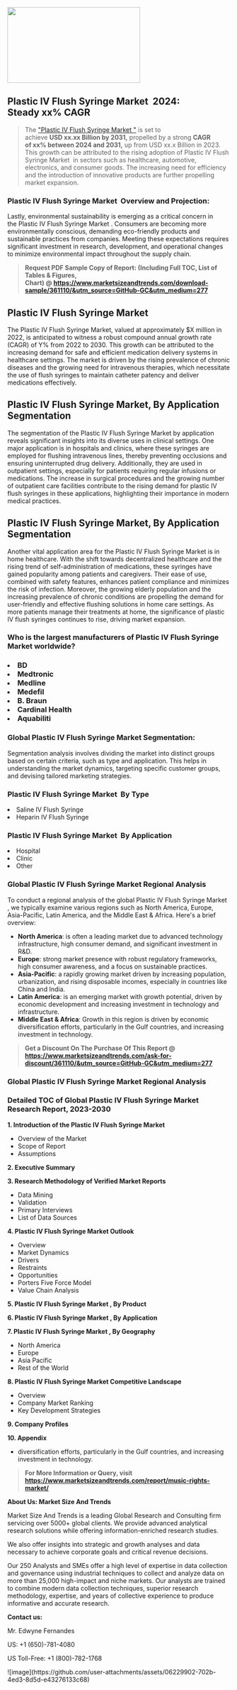 <p><img class="alignnone size-medium wp-image-20088" src="https://ffe5etoiles.com/wp-content/uploads/2024/12/MST1-300x171.png" alt="" width="300" height="171" /></p><h2 id="ember46" class="ember-view reader-text-block__heading-2">Plastic IV Flush Syringe Market &nbsp;2024: Steady&nbsp;xx% CAGR</h2><blockquote id="ember47" class="ember-view reader-text-block__blockquote">The&nbsp;<a class="app-aware-link " href="https://www.marketsizeandtrends.com/download-sample/361110/&utm_source=GitHub-GC&utm_medium=277" target="_blank" data-test-app-aware-link="">"Plastic IV Flush Syringe Market "</a>&nbsp;is set to achieve&nbsp;<strong>USD&nbsp;xx.xx&nbsp;Billion by 2031,</strong>&nbsp;propelled by a strong&nbsp;<strong>CAGR of&nbsp;xx% between 2024 and 2031,</strong>&nbsp;up from USD xx.x Billion in 2023. This growth can be attributed to the rising adoption of&nbsp;Plastic IV Flush Syringe Market &nbsp;in sectors such as healthcare, automotive, electronics, and consumer goods. The increasing need for efficiency and the introduction of innovative products are further propelling market expansion.</blockquote><h3 id="ember48" class="ember-view reader-text-block__heading-3">Plastic IV Flush Syringe Market &nbsp;Overview and Projection:</h3><p id="ember49" class="ember-view reader-text-block__paragraph">Lastly, environmental sustainability is emerging as a critical concern in the&nbsp;Plastic IV Flush Syringe Market . Consumers are becoming more environmentally conscious, demanding eco-friendly products and sustainable practices from companies. Meeting these expectations requires significant investment in research, development, and operational changes to minimize environmental impact throughout the supply chain.</p><blockquote id="ember50" class="ember-view reader-text-block__blockquote"><strong>Request PDF Sample Copy of Report: (Including Full TOC, List of Tables &amp; Figures, Chart)&nbsp;@&nbsp;<strong><a href="https://www.marketsizeandtrends.com/download-sample/361110/&utm_source=GitHub-GC&utm_medium=277" target="_blank">https://www.marketsizeandtrends.com/download-sample/361110/&utm_source=GitHub-GC&utm_medium=277</a></strong></strong></blockquote><h3 class=""> <h2>Plastic IV Flush Syringe Market</h2><p>The Plastic IV Flush Syringe Market, valued at approximately $X million in 2022, is anticipated to witness a robust compound annual growth rate (CAGR) of Y% from 2022 to 2030. This growth can be attributed to the increasing demand for safe and efficient medication delivery systems in healthcare settings. The market is driven by the rising prevalence of chronic diseases and the growing need for intravenous therapies, which necessitate the use of flush syringes to maintain catheter patency and deliver medications effectively.</p><h2>Plastic IV Flush Syringe Market, By Application Segmentation</h2><p>The segmentation of the Plastic IV Flush Syringe Market by application reveals significant insights into its diverse uses in clinical settings. One major application is in hospitals and clinics, where these syringes are employed for flushing intravenous lines, thereby preventing occlusions and ensuring uninterrupted drug delivery. Additionally, they are used in outpatient settings, especially for patients requiring regular infusions or medications. The increase in surgical procedures and the growing number of outpatient care facilities contribute to the rising demand for plastic IV flush syringes in these applications, highlighting their importance in modern medical practices.</p><h2>Plastic IV Flush Syringe Market, By Application Segmentation</h2><p>Another vital application area for the Plastic IV Flush Syringe Market is in home healthcare. With the shift towards decentralized healthcare and the rising trend of self-administration of medications, these syringes have gained popularity among patients and caregivers. Their ease of use, combined with safety features, enhances patient compliance and minimizes the risk of infection. Moreover, the growing elderly population and the increasing prevalence of chronic conditions are propelling the demand for user-friendly and effective flushing solutions in home care settings. As more patients manage their treatments at home, the significance of plastic IV flush syringes continues to rise, driving market expansion.</p></h3><h3 id="" class="">Who is the largest manufacturers of&nbsp;Plastic IV Flush Syringe Market  worldwide?</h3><h3 class=""></Li><Li>BD</Li><Li> Medtronic</Li><Li> Medline</Li><Li> Medefil</Li><Li> B. Braun</Li><Li> Cardinal Health</Li><Li> Aquabiliti</h3><h3 id="ember53" class="ember-view reader-text-block__heading-3">Global&nbsp;Plastic IV Flush Syringe Market  Segmentation:</h3><p id="ember54" class="ember-view reader-text-block__paragraph">Segmentation analysis involves dividing the market into distinct groups based on certain criteria, such as type and application. This helps in understanding the market dynamics, targeting specific customer groups, and devising tailored marketing strategies.</p><h3 id="" class="">Plastic IV Flush Syringe Market &nbsp;By Type</h3><p></Li><Li>Saline IV Flush Syringe</Li><Li> Heparin IV Flush Syringe</p><h3 id="" class="">Plastic IV Flush Syringe Market &nbsp;By Application</h3><p class=""></Li><Li>Hospital</Li><Li> Clinic</Li><Li> Other</p><h3 id="ember62" class="ember-view reader-text-block__heading-3">Global Plastic IV Flush Syringe Market  Regional Analysis</h3><p id="ember63" class="ember-view reader-text-block__paragraph">To conduct a regional analysis of the global Plastic IV Flush Syringe Market , we typically examine various regions such as North America, Europe, Asia-Pacific, Latin America, and the Middle East &amp; Africa. Here's a brief overview:</p><ul><li><strong>North America</strong>: is often a leading market due to advanced technology infrastructure, high consumer demand, and significant investment in R&amp;D.</li><li><strong>Europe</strong>: strong market presence with robust regulatory frameworks, high consumer awareness, and a focus on sustainable practices.</li><li><strong>Asia-Pacific</strong>: a rapidly growing market driven by increasing population, urbanization, and rising disposable incomes, especially in countries like China and India.</li><li><strong>Latin America</strong>: is an emerging market with growth potential, driven by economic development and increasing investment in technology and infrastructure.</li><li><strong>Middle East &amp; Africa</strong>: Growth in this region is driven by economic diversification efforts, particularly in the Gulf countries, and increasing investment in technology.</li></ul><blockquote id="ember61" class="ember-view reader-text-block__blockquote"><strong>Get a Discount On The Purchase Of This Report @ <strong><a href="https://html-cleaner.com/" target="">https://www.marketsizeandtrends.com/ask-for-discount/361110/&utm_source=GitHub-GC&utm_medium=277</a></strong></strong></blockquote><h3 id="ember62" class="ember-view reader-text-block__heading-3">Global Plastic IV Flush Syringe Market  Regional Analysis</h3><h3 id="" class="">Detailed TOC of Global Plastic IV Flush Syringe Market  Research Report, 2023-2030</h3><p id="" class=""><strong>1. Introduction of the Plastic IV Flush Syringe Market </strong></p><ul><li>Overview of the Market</li><li>Scope of Report</li><li>Assumptions</li></ul><p id="" class=""><strong>2. Executive Summary</strong></p><p id="" class=""><strong>3. Research Methodology of Verified Market Reports</strong></p><ul><li>Data Mining</li><li>Validation</li><li>Primary Interviews</li><li>List of Data Sources</li></ul><p id="" class=""><strong>4. Plastic IV Flush Syringe Market  Outlook</strong></p><ul><li>Overview</li><li>Market Dynamics</li><li>Drivers</li><li>Restraints</li><li>Opportunities</li><li>Porters Five Force Model</li><li>Value Chain Analysis</li></ul><p id="" class=""><strong>5. Plastic IV Flush Syringe Market , By Product</strong></p><p id="" class=""><strong>6. Plastic IV Flush Syringe Market , By Application</strong></p><p id="" class=""><strong>7. Plastic IV Flush Syringe Market , By Geography</strong></p><ul><li>North America</li><li>Europe</li><li>Asia Pacific</li><li>Rest of the World</li></ul><p id="" class=""><strong>8. Plastic IV Flush Syringe Market  Competitive Landscape</strong></p><ul><li>Overview</li><li>Company Market Ranking</li><li>Key Development Strategies</li></ul><p id="" class=""><strong>9. Company Profiles</strong></p><p id="" class=""><strong>10. Appendix</strong></p><ul><li>diversification efforts, particularly in the Gulf countries, and increasing investment in technology.</li></ul><blockquote id="ember65" class="ember-view reader-text-block__blockquote"><strong>For More Information or Query, visit <strong><strong><a href="https://html-cleaner.com/" target="">https://www.marketsizeandtrends.com/report/music-rights-market/</a></strong></strong></strong></blockquote><p id="" class=""><strong>About Us: Market Size And Trends</strong></p><p id="" class="">Market Size And Trends is a leading Global Research and Consulting firm servicing over 5000+ global clients. We provide advanced analytical research solutions while offering information-enriched research studies.</p><p id="" class="">We also offer insights into strategic and growth analyses and data necessary to achieve corporate goals and critical revenue decisions.</p><p id="" class="">Our 250 Analysts and SMEs offer a high level of expertise in data collection and governance using industrial techniques to collect and analyze data on more than 25,000 high-impact and niche markets. Our analysts are trained to combine modern data collection techniques, superior research methodology, expertise, and years of collective experience to produce informative and accurate research.</p><p id="" class=""><strong>Contact us:</strong></p><p id="" class="">Mr. Edwyne Fernandes</p><p id="" class="">US: +1 (650)-781-4080</p><p id="" class="">US Toll-Free: +1 (800)-782-1768</p>
![image](https://github.com/user-attachments/assets/06229902-702b-4ed3-8d5d-e43276133c68)
